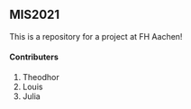 ## MIS2021
This is a repository for a project at FH Aachen!

#### Contributers
1. Theodhor
2. Louis
3. Julia